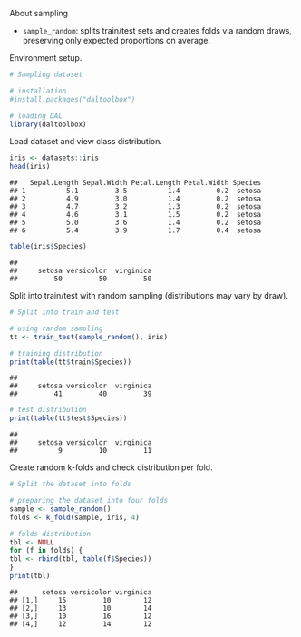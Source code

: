About sampling
- `sample_random`: splits train/test sets and creates folds via random draws, preserving only expected proportions on average.

Environment setup.

``` r
# Sampling dataset

# installation 
#install.packages("daltoolbox")

# loading DAL
library(daltoolbox) 
```

Load dataset and view class distribution.

``` r
iris <- datasets::iris
head(iris)
```

```
##   Sepal.Length Sepal.Width Petal.Length Petal.Width Species
## 1          5.1         3.5          1.4         0.2  setosa
## 2          4.9         3.0          1.4         0.2  setosa
## 3          4.7         3.2          1.3         0.2  setosa
## 4          4.6         3.1          1.5         0.2  setosa
## 5          5.0         3.6          1.4         0.2  setosa
## 6          5.4         3.9          1.7         0.4  setosa
```

``` r
table(iris$Species)
```

```
## 
##     setosa versicolor  virginica 
##         50         50         50
```

Split into train/test with random sampling (distributions may vary by draw).

``` r
# Split into train and test

# using random sampling
tt <- train_test(sample_random(), iris)

# training distribution
print(table(tt$train$Species))
```

```
## 
##     setosa versicolor  virginica 
##         41         40         39
```

``` r
# test distribution
print(table(tt$test$Species))
```

```
## 
##     setosa versicolor  virginica 
##          9         10         11
```

Create random k-folds and check distribution per fold.

``` r
# Split the dataset into folds

# preparing the dataset into four folds
sample <- sample_random()
folds <- k_fold(sample, iris, 4)

# folds distribution
tbl <- NULL
for (f in folds) {
tbl <- rbind(tbl, table(f$Species))
}
print(tbl)
```

```
##      setosa versicolor virginica
## [1,]     15         10        12
## [2,]     13         10        14
## [3,]     10         16        12
## [4,]     12         14        12
```

